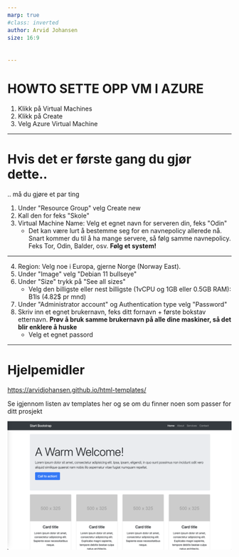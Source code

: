 ```yaml
---
marp: true
#class: inverted
author: Arvid Johansen
size: 16:9


---
```


<!--
class: invert
-->




# HOWTO SETTE OPP VM I AZURE

1. Klikk på Virtual Machines
2. Klikk på Create
3. Velg Azure Virtual Machine

---

# Hvis det er første gang du gjør dette..

.. må du gjøre et par ting

1. Under "Resource Group" velg Create new
2. Kall den for feks "Skole"
3. Virtual Machine Name: Velg et egnet navn for serveren din, feks "Odin"
   - Det kan være lurt å bestemme seg for en navnepolicy allerede nå. Snart kommer du til å ha mange servere, så følg samme navnepolicy. Feks Tor, Odin, Balder, osv. **Følg et system!**

---

4. Region: Velg noe i Europa, gjerne Norge (Norway East).
5. Under "Image" velg "Debian 11 bullseye"
6. Under "Size" trykk på "See all sizes"
   - Velg den billigste eller nest billigste (1vCPU og 1GB eller 0.5GB RAM): B1ls (4.82$ pr mnd)
7. Under "Administrator account" og Authentication type velg "Password"
8. Skriv inn et egnet brukernavn, feks ditt fornavn + første bokstav etternavn. **Prøv å bruk samme brukernavn på alle dine maskiner, så det blir enklere å huske**
   - Velg et egnet passord

---


# Hjelpemidler

https://arvidjohansen.github.io/html-templates/

Se igjennom listen av templates her og se om du finner noen som passer for ditt prosjekt

![w:500 bg right](html-template.png)



